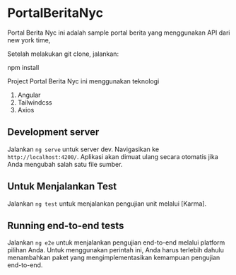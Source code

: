 # PortalBeritaNyc

Portal Berita Nyc ini adalah sample portal berita yang menggunakan API dari new york time,

Setelah melakukan git clone, jalankan:

npm install

Project Portal Berita Nyc ini menggunakan teknologi
1. Angular
2. Tailwindcss
3. Axios

## Development server

Jalankan `ng serve` untuk server dev. Navigasikan ke `http://localhost:4200/`. Aplikasi akan dimuat ulang secara otomatis jika Anda mengubah salah satu file sumber.

## Untuk Menjalankan Test

Jalankan `ng test` untuk menjalankan pengujian unit melalui  [Karma].

## Running end-to-end tests

Jalankan `ng e2e` untuk menjalankan pengujian end-to-end melalui platform pilihan Anda. Untuk menggunakan perintah ini, Anda harus terlebih dahulu menambahkan paket yang mengimplementasikan kemampuan pengujian end-to-end.
